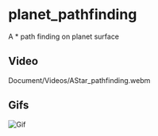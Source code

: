 # planet_pathfinding
A * path finding on planet surface


## Video
Document/Videos/AStar_pathfinding.webm



## Gifs
![Gif](https://github.com/dudu502/planet_pathfinding/blob/main/Document/Gifs/AStar_pathfinding.gif)